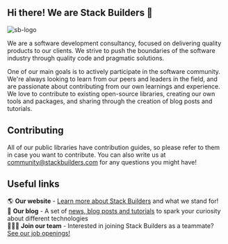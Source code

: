 ## Hi there! We are Stack Builders 👋

![sb-logo](https://user-images.githubusercontent.com/11718997/174859114-313a81b3-bf73-4fa6-ba03-a6b0d25b680e.png)

We are a software development consultancy, focused on delivering quality products to our clients. We strive to push the boundaries of the software industry through quality code and pragmatic solutions.

One of our main goals is to actively participate in the software community. We're always looking to learn from our peers and leaders in the field, and are passionate about contributing from our own learnings and experience. We love to contribute to existing open-source libraries, creating our own tools and packages, and sharing through the creation of blog posts and tutorials.

## Contributing

All of our public libraries have contribution guides, so please refer to them in case you want to contribute. You can also write us at community@stackbuilders.com for any questions you might have!

## Useful links

🌎 **Our website** - [Learn more about Stack Builders](https://www.stackbuilders.com/) and what we stand for!  
📕 **Our blog** - A set of [news, blog posts and tutorials](https://www.stackbuilders.com/blog/) to spark your curiosity about different technologies  
👩🏻‍💻 **Join our team** - Interested in joining Stack Builders as a teammate? [See our job openings!](https://www.stackbuilders.com/join-us/)  

